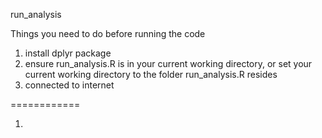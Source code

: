 run_analysis

Things you need to do before running the code

1. install dplyr package
2. ensure run_analysis.R is in your current working directory, or set your current working directory to the folder run_analysis.R resides
3. connected to internet 

============

1.
